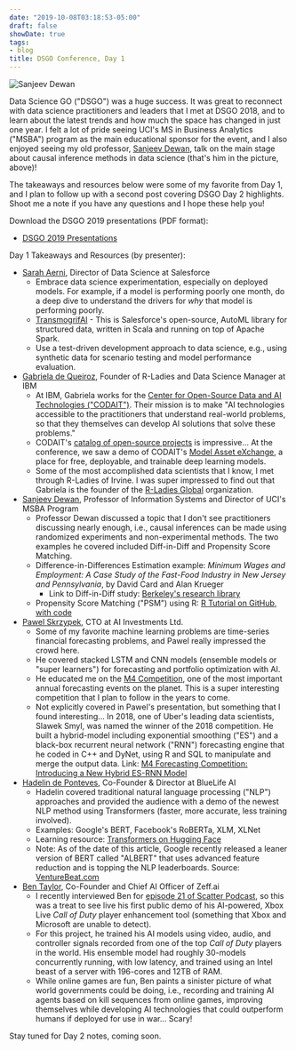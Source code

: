 ```yaml
---
date: "2019-10-08T03:18:53-05:00"
draft: false
showDate: true
tags:
- blog
title: DSGO Conference, Day 1
---
```


![Sanjeev Dewan](/sanjeev.jpg)

Data Science GO ("DSGO") was a huge success. It was great to reconnect with data science practitioners and leaders that I met at DSGO 2018, and to learn about the latest trends and how much the space has changed in just one year. I felt a lot of pride seeing UCI's MS in Business Analytics ("MSBA") program as the main educational sponsor for the event, and I also enjoyed seeing my old professor, [Sanjeev Dewan](https://www.linkedin.com/in/sanjeev-dewan-75302b17/), talk on the main stage about causal inference methods in data science (that's him in the picture, above)!

The takeaways and resources below were some of my favorite from Day 1, and I plan to follow up with a second post covering DSGO Day 2 highlights. Shoot me a note if you have any questions and I hope these help you!

Download the DSGO 2019 presentations (PDF format):

* [DSGO 2019 Presentations](https://drive.google.com/open?id=1rRbkp_LY2NC9UCi7iIR7BdDAKKcolVVe)

Day 1 Takeaways and Resources (by presenter):

* [Sarah Aerni](https://www.linkedin.com/in/sarahaerni/), Director of Data Science at Salesforce
   * Embrace data science experimentation, especially on deployed models. For example, if a model is performing poorly one month, do a deep dive to understand the drivers for _why_ that model is performing poorly.
   * [TransmogrifAI](https://transmogrif.ai) - This is Salesforce's open-source, AutoML library for structured data, written in Scala and running on top of Apache Spark.
   * Use a test-driven development approach to data science, e.g., using synthetic data for scenario testing and model performance evaluation.
* [Gabriela de Queiroz](https://www.linkedin.com/in/gabrieladequeiroz/), Founder of R-Ladies and Data Science Manager at IBM
   * At IBM, Gabriela works for the [Center for Open-Source Data and AI Technologies ("CODAIT")](https://developer.ibm.com/code/open/centers/codait/about/). Their mission is to make "AI technologies accessible to the practitioners that understand real-world problems, so that they themselves can develop AI solutions that solve these problems."
   * CODAIT's [catalog of open-source projects](https://developer.ibm.com/code/open/centers/codait/projects/) is impressive... At the conference, we saw a demo of CODAIT's [Model Asset eXchange](https://developer.ibm.com/exchanges/models/), a place for free, deployable, and trainable deep learning models.
   * Some of the most accomplished data scientists that I know, I met through R-Ladies of Irvine. I was super impressed to find out that Gabriela is the founder of the [R-Ladies Global](https://rladies.org) organization.
* [Sanjeev Dewan](https://www.linkedin.com/in/sanjeev-dewan-75302b17/), Professor of Information Systems and Director of UCI's MSBA Program
   * Professor Dewan discussed a topic that I don't see practitioners discussing nearly enough, i.e., causal inferences can be made using randomized experiments and non-experimental methods. The two examples he covered included Diff-in-Diff and Propensity Score Matching.
   * Difference-in-Differences Estimation example: _Minimum Wages and Employment: A Case Study of the Fast-Food Industry in New Jersey and Pennsylvania_, by David Card and Alan Krueger
      * Link to Diff-in-Diff study: [Berkeley's research library](http://davidcard.berkeley.edu/papers/njmin-aer.pdf)
   * Propensity Score Matching ("PSM") using R: [R Tutorial on GitHub, with code](https://sejdemyr.github.io/r-tutorials/statistics/tutorial8.html)
* [Pawel Skrzypek](https://www.linkedin.com/in/pawel-skrzypek-836344/), CTO at AI Investments Ltd.
   * Some of my favorite machine learning problems are time-series financial forecasting problems, and Pawel really impressed the crowd here.
   * He covered stacked LSTM and CNN models (ensemble models or "super learners") for forecasting and portfolio optimization with AI.
   * He educated me on the [M4 Competition](https://www.mcompetitions.unic.ac.cy), one of the most important annual forecasting events on the planet. This is a super interesting competition that I plan to follow in the years to come.
   * Not explicitly covered in Pawel's presentation, but something that I found interesting... In 2018, one of Uber's leading data scientists, Slawek Smyl, was named the winner of the 2018 competition. He built a hybrid-model including exponential smoothing ("ES") and a black-box recurrent neural network ("RNN") forecasting engine that he coded in C++ and DyNet, using R and SQL to manipulate and merge the output data. Link: [M4 Forecasting Competition: Introducing a New Hybrid ES-RNN Model](https://eng.uber.com/m4-forecasting-competition/)
* [Hadelin de Ponteves](https://www.linkedin.com/in/hadelin-de-ponteves-1425ba5b/), Co-Founder & Director at BlueLife AI
   * Hadelin covered traditional natural language processing ("NLP") approaches and provided the audience with a demo of the newest NLP method using Transformers (faster, more accurate, less training involved).
   * Examples: Google's BERT, Facebook's RoBERTa, XLM, XLNet
   * Learning resource: [Transformers on Hugging Face](https://huggingface.co/transformers/)
   * Note: As of the date of this article, Google recently released a leaner version of BERT called "ALBERT" that uses advanced feature reduction and is topping the NLP leaderboards. Source: [VentureBeat.com](https://venturebeat.com/2019/09/26/google-ais-albert-claims-top-spot-in-multiple-nlp-performance-benchmarks/)
* [Ben Taylor](https://www.linkedin.com/in/bentaylordata/), Co-Founder and Chief AI Officer of Zeff.ai
   * I recently interviewed Ben for [episode 21 of Scatter Podcast](https://www.javierorraca.com/scatterpodcast/episode-021/), so this was a treat to see live his first public demo of his AI-powered, Xbox Live _Call of Duty_ player enhancement tool (something that Xbox and Microsoft are unable to detect).
   * For this project, he trained his AI models using video, audio, and controller signals recorded from one of the top _Call of Duty_ players in the world. His ensemble model had roughly 30-models concurrently running, with low latency, and trained using an Intel beast of a server with 196-cores and 12TB of RAM.
   * While online games are fun, Ben paints a sinister picture of what world governments could be doing, i.e., recording and training AI agents based on kill sequences from online games, improving themselves while developing AI technologies that could outperform humans if deployed for use in war... Scary!
   
Stay tuned for Day 2 notes, coming soon.